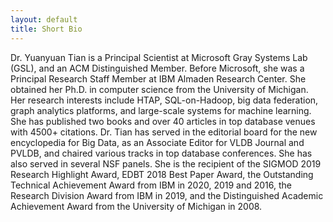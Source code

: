 ```yaml
---
layout: default
title: Short Bio
---
```


Dr. Yuanyuan Tian is a Principal Scientist at Microsoft Gray Systems Lab (GSL), and an ACM Distinguished Member. Before Microsoft, she was a Principal Research Staff Member at IBM Almaden Research Center. She obtained her Ph.D. in computer science from the University of Michigan. Her research interests include HTAP, SQL-on-Hadoop, big data federation, graph analytics platforms, and large-scale systems for machine learning. She has published two books and over 40 articles in top database venues with 4500+ citations. Dr. Tian has served in the editorial board for the new encyclopedia for Big Data, as an Associate Editor for VLDB Journal and PVLDB, and chaired various tracks in top database conferences. She has also served in several NSF panels. She is the recipient of the SIGMOD 2019 Research Highlight Award, EDBT 2018 Best Paper Award, the Outstanding Technical Achievement Award from IBM in 2020, 2019 and 2016, the Research Division Award from IBM in 2019, and the Distinguished Academic Achievement Award from the University of Michigan in 2008.
